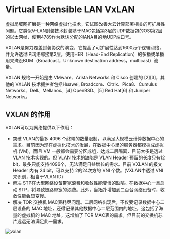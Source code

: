 

# Virtual Extensible LAN VxLAN

虚拟局域网扩展是一种网络虚拟化技术，它试图改善大云计算部署相关的可扩展性问题。它类似V-LAN封装技术封装基于MAC包括第3层的UDP数据包的OSI第2层的以太网帧，使用4789作为默认分配的IANA目的地UDP端口号。

VXLAN是努力覆盖封装协议的演变，它提高了可扩展性达到1600万个逻辑网络，并允许透过IP网络邻接第2层。使用HER（Head-End Replication）的多播或单播用来淹没BUM（Broadcast，Unknown destination address，multicast）流量。

VXLAN 规格一开始是由 VMware、Arista Networks 和 Cisco 创建的 [2][3]，其他的 VXLAN 技术拥护者包括Huawei, Broadcom、Citrix、Pica8、Cumulus Networks、Dell、Mellanox、[4] OpenBSD、[5] Red Hat[6] 和 Juniper Networks。

## VXLAN 的作用

VXLAN可以为网络提供以下作用：

- 突破 VLAN的最多 4096 个终端的数量限制，以满足大规模云计算数据中心的需求。目前因为现在虚拟化技术的发展，在数据中心里的服务器都模拟成虚拟机 (VM)，而且 VM 一般都会需要分区成组，达成二层隔离，目前大多是透过 VLAN 技术实现的。但 VLAN 技术的缺陷是 VLAN Header 预留的长度只有12 bit，最多只能支持4096个，无法满足日益增长的需求。目前 VXLAN 的报文 Header 内有 24 bit，可以支持 2的24次方的 VNI 个数。(VXLAN中透过 VNI 来识别，相当于VLAN ID)
- 解决 STP在大型网络设备带宽浪费和收敛性能变慢的缺陷。在数据中心一旦启动 STP，将导致链路带宽的浪费。此外，当拓扑增加到二百台网络设备时，收敛性能会显变慢。
- 解决 TOR 交换机 MAC表耗尽问题。二层网络出现后，不仅要记录数据中心二层设备的 MAC 地址，还得记录其他数据中心二层范围内的地址，这包括了海量的虚拟机的 MAC 地址，这增加了 TOR MAC表的需求。但目前的交换机芯片远远无法满足此一需求。

![vxlan](https://regmedia.co.uk/2011/08/30/vmware_vxlan.jpg)